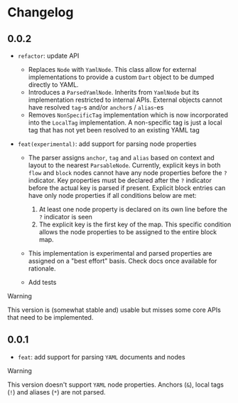 # Changelog

## 0.0.2

- `refactor`: update API
  - Replaces `Node` with `YamlNode`. This class allow for external implementations to provide a custom `Dart` object to be dumped directly to YAML.
  - Introduces a `ParsedYamlNode`. Inherits from `YamlNode` but its implementation restricted to internal APIs. External objects cannot have resolved
    `tag`-s and/or `anchor`s / `alias`-es
  - Removes `NonSpecificTag` implementation which is now incorporated into the `LocalTag` implementation. A non-specific tag is just a local tag that has not yet been resolved to an existing YAML tag

- `feat(experimental)`: add support for parsing node properties
  - The parser assigns `anchor`, `tag` and `alias` based on context and layout to the nearest `ParsableNode`. Currently, explicit keys in both `flow` and `block` nodes cannot have any node properties before the `?` indicator. Key properties must be declared after the `?` indicator before the actual key is parsed if present. Explicit block entries can have only node properties if all conditions below are met:
    1. At least one node property is declared on its own line before the `?` indicator is seen
    2. The explicit key is the first key of the map. This specific condition allows the node properties to be assigned to the entire block map.

  - This implementation is experimental and parsed properties are assigned on a "best effort" basis. Check docs once available for rationale.
  - Add tests

> [!WARNING]
> This version is (somewhat stable and) usable but misses some core APIs that need to be implemented.

## 0.0.1

- `feat`: add support for parsing `YAML` documents and nodes

> [!WARNING]
> This version doesn't support `YAML` node properties. Anchors (`&`), local tags (`!`) and aliases (`*`) are not parsed.
